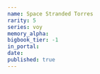 ```yaml
---
name: Space Stranded Torres
rarity: 5
series: voy
memory_alpha:
bigbook_tier: -1
in_portal:
date:
published: true
---
```



